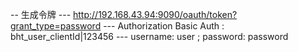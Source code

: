 
-- 生成令牌
--- http://192.168.43.94:9090/oauth/token?grant_type=password
--- Authorization  Basic Auth : bht_user_clientId|123456
--- username: user ; password: password